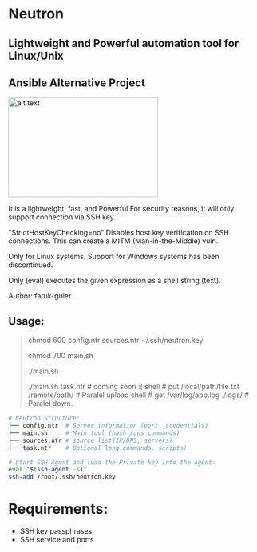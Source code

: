 # Neutron
## Lightweight and Powerful automation tool for Linux/Unix
## Ansible Alternative Project
<img src="https://farukguler.com/assets/img/neutron.png" alt="alt text" width="300" height="200">

It is a lightweight, fast, and Powerful For security reasons, it will only support connection via SSH key.

"StrictHostKeyChecking=no"
Disables host key verification on SSH connections. This can create a MITM (Man-in-the-Middle) vuln.

Only for Linux systems. Support for Windows systems has been discontinued.

Only (eval) executes the given expression as a shell string (text).

Author: faruk-guler
## Usage:
> chmod 600 config.ntr sources.ntr ~/.ssh/neutron.key
>
> chmod 700 main.sh
> 
> ./main.sh
> 
> ./main.sh task.ntr # coming soon :(
> shell # put /local/path/file.txt /remote/path/  # Paralel upload
> shell # get /var/log/app.log ./logs/  # Paralel down.
~~~sh
# Neutron Structure:
├── config.ntr  # Server information (port, credentials)
├── main.sh     # Main tool (bash runs commands)
├── sources.ntr # source list(IP/DNS, servers)
├── task.ntr    # Optional long commands, scripts)
~~~
~~~sh
# Start SSH Agent and load the Private key into the agent:
eval "$(ssh-agent -s)"
ssh-add /root/.ssh/neutron.key
~~~

# Requirements:
- SSH key passphrases
- SSH service and ports



